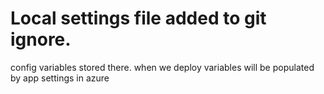 # Local settings file added to git ignore.
 config variables stored there.
 when we deploy variables will be populated by app settings in azure
